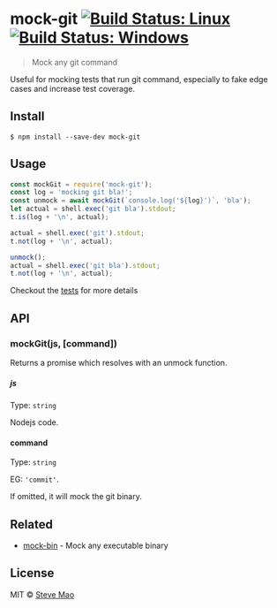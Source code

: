 # mock-git [![Build Status: Linux](https://travis-ci.org/stevemao/mock-git.svg?branch=master)](https://travis-ci.org/stevemao/mock-git) [![Build Status: Windows](https://ci.appveyor.com/api/projects/status/76bg3fbqo2ox9s11/branch/master?svg=true)](https://ci.appveyor.com/project/stevemao/mock-git/branch/master)

> Mock any git command

Useful for mocking tests that run git command, especially to fake edge cases and increase test coverage.


## Install

```
$ npm install --save-dev mock-git
```


## Usage

```js
const mockGit = require('mock-git');
const log = 'mocking git bla!';
const unmock = await mockGit(`console.log('${log}')`, 'bla');
let actual = shell.exec('git bla').stdout;
t.is(log + '\n', actual);

actual = shell.exec('git').stdout;
t.not(log + '\n', actual);

unmock();
actual = shell.exec('git bla').stdout;
t.not(log + '\n', actual);
```

Checkout the [tests](./test.js) for more details


## API

### mockGit(js, [command])

Returns a promise which resolves with an unmock function.

##### js

Type: `string`  

Nodejs code.

#### command

Type: `string`

EG: `'commit'`.

If omitted, it will mock the git binary.


## Related

- [mock-bin](https://github.com/stevemao/mock-bin) - Mock any executable binary


## License

MIT © [Steve Mao](https://github.com/stevemao)
